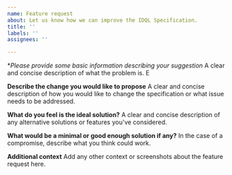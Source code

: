 ```yaml
---
name: Feature request
about: Let us know how we can improve the IDQL Specification.
title: ''
labels: ''
assignees: ''

---
```


**Please provide some basic information describing your suggestion*
A clear and concise description of what the problem is. E

**Describe the change you would like to propose**
A clear and concise description of how you would like to change the specification or what issue needs to be addressed.

**What do you feel is the ideal solution?**
A clear and concise description of any alternative solutions or features you've considered.

**What would be a minimal or good enough solution if any?**
In the case of a compromise, describe what you think could work.

**Additional context**
Add any other context or screenshots about the feature request here.
